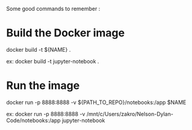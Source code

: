 Some good commands to remember :

# Build the Docker image
docker build -t ${NAME} .

ex: docker build -t jupyter-notebook .

# Run the image 
docker run -p 8888:8888 -v ${PATH_TO_REPO}/notebooks:/app $NAME

ex: docker run -p 8888:8888 -v /mnt/c/Users/zakro/Nelson-Dylan-Code/notebooks:/app jupyter-notebook
